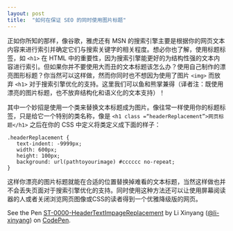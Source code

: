```yaml
---
layout: post
title:  "如何在保证 SEO 的同时使用图片标题"
---
```



正如你所知的那样，像谷歌，雅虎还有 MSN 的搜索引擎主要是根据你的网页文本内容来进行索引并确定它们与搜索关键字的相关程度。想必你也了解，使用标题标签，如 `<h1>` 在 HTML 中的重要性，因为搜索引擎能更好的为结构性强的文本内容进行索引。但如果你并不要使用大而丑的文本标题该怎么办？使用自己制作的漂亮图形标题？你当然可以这样做，然而你同时也不想因为使用了图片 `<img>` 而放弃 `<h1>` 对于搜索引擎优化的支持。这里我们可以鱼和熊掌兼得（译者注：既使用漂亮的图片标题，也不放弃结构化和语义化的文本支持）！

其中一个妙招是使用一个类来替换文本标题成为图片。像往常一样使用你的标题标签，只是给它一个特别的类名称，像是 `<h1 class =“headerReplacement”>网页标题</h1>` 之后在你的 CSS 中定义将类定义成下面的样子：


    .headerReplacement {
       text-indent: -9999px;
       width: 600px;
       height: 100px;
       background: url(pathtoyourimage) #cccccc no-repeat;
    }

这样你漂亮的图片标题就能在合适的位置替换掉难看的文本标题，当然这样做也并不会丢失页面对于搜索引擎优化的支持。同时使用这种方法还可以让使用屏幕阅读器的人或者关闭浏览网页图像或CSS的读者得到一个优雅降级版的网页。

<p data-height="268" data-theme-id="15197" data-slug-hash="OVmXaL" data-default-tab="result" data-user="li-xinyang" class='codepen'>See the Pen <a href='http://codepen.io/li-xinyang/pen/OVmXaL/'>ST-0000-HeaderTextImpageReplacement</a> by Li Xinyang (<a href='http://codepen.io/li-xinyang'>@li-xinyang</a>) on <a href='http://codepen.io'>CodePen</a>.</p>
<script async src="//assets.codepen.io/assets/embed/ei.js"></script>